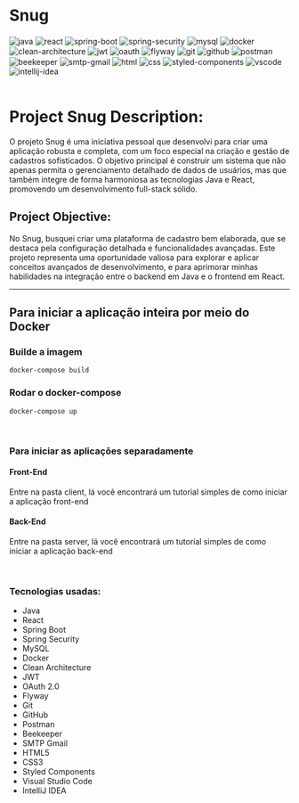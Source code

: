# **Snug**

<div style="display: inline_block">
    <img align="center" alt="java" src="https://img.shields.io/badge/Java-ED8B00?style=for-the-badge&logo=openjdk&logoColor=white"/>
    <img align="center" alt="react" src="https://img.shields.io/badge/React-20232A?style=for-the-badge&logo=react&logoColor=61DAFB"/>
    <img align="center" alt="spring-boot" src="https://img.shields.io/badge/SpringBoot-6DB33F?style=for-the-badge&logo=Spring&logoColor=white"/>
    <img align="center" alt="spring-security" src="https://img.shields.io/badge/Spring_Security-6DB33F?style=for-the-badge&logo=Spring&logoColor=white"/>
    <img align="center" alt="mysql" src="https://shields.io/badge/MySQL-lightgrey?logo=mysql&style=plastic&logoColor=white&labelColor=blue"/>
    <img align="center" alt="docker" src="https://img.shields.io/badge/docker-%230db7ed.svg?style=for-the-badge&logo=docker&logoColor=white"/>
    <img align="center" alt="clean-architecture" src="https://img.shields.io/badge/Clean_Architecture-000000?style=for-the-badge&logoColor=white"/>
    <img align="center" alt="jwt" src="https://img.shields.io/badge/JWT-000000?style=for-the-badge&logoColor=white"/>
    <img align="center" alt="oauth" src="https://img.shields.io/badge/OAuth_2.0-000000?style=for-the-badge&logoColor=white"/>
    <img align="center" alt="flyway" src="https://img.shields.io/badge/Flyway-0082FC?style=for-the-badge&logoColor=white"/>
    <img align="center" alt="git" src="https://img.shields.io/badge/GIT-E44C30?style=for-the-badge&logo=git&logoColor=white"/>
    <img align="center" alt="github" src="https://img.shields.io/badge/GitHub-100000?style=for-the-badge&logo=github&logoColor=white"/>
    <img align="center" alt="postman" src="https://img.shields.io/badge/Postman-FF6C37?style=for-the-badge&logo=postman&logoColor=white"/>
    <img align="center" alt="beekeeper" src="https://img.shields.io/badge/Beekeeper-000000?style=for-the-badge&logoColor=white"/>
    <img align="center" alt="smtp-gmail" src="https://img.shields.io/badge/SMTP_Gmail-D93025?style=for-the-badge&logo=gmail&logoColor=white"/>
    <img align="center" alt="html" src="https://img.shields.io/badge/HTML5-E34F26?style=for-the-badge&logo=html5&logoColor=white"/>
    <img align="center" alt="css" src="https://img.shields.io/badge/CSS3-1572B6?style=for-the-badge&logo=css3&logoColor=white"/>
    <img align="center" alt="styled-components" src="https://img.shields.io/badge/styled--components-DB7093?style=for-the-badge&logo=styled-components&logoColor=white"/>
    <img align="center" alt="vscode" src="https://img.shields.io/badge/Visual_Studio_Code-0078D4?style=for-the-badge&logo=visual%20studio%20code&logoColor=white"/>
    <img align="center" alt="intellij-idea" src="https://img.shields.io/badge/Intellij%20Idea-000?logo=intellij-idea&style=for-the-badge"/>
</div>

<br/>

<h1>Project Snug Description:</h1>

O projeto Snug é uma iniciativa pessoal que desenvolvi para criar uma aplicação robusta e completa, com um foco especial na criação e gestão de cadastros sofisticados. O objetivo principal é construir um sistema que não apenas permita o gerenciamento detalhado de dados de usuários, mas que também integre de forma harmoniosa as tecnologias Java e React, promovendo um desenvolvimento full-stack sólido.

<h2>Project Objective:</h2>
No Snug, busquei criar uma plataforma de cadastro bem elaborada, que se destaca pela configuração detalhada e funcionalidades avançadas. Este projeto representa uma oportunidade valiosa para explorar e aplicar conceitos avançados de desenvolvimento, e para aprimorar minhas habilidades na integração entre o backend em Java e o frontend em React.

<br/>

---

## Para iniciar a aplicação inteira por meio do Docker

### Builde a imagem

```
docker-compose build
```

### Rodar o **docker-compose**

```
docker-compose up
```

<br/>

### Para iniciar as aplicações separadamente

#### **Front-End**

Entre na pasta client, lá você encontrará um tutorial simples de como iniciar a aplicação front-end

#### **Back-End**

Entre na pasta server, lá você encontrará um tutorial simples de como iniciar a aplicação back-end

<br/>

### Tecnologias usadas:

- Java
- React
- Spring Boot
- Spring Security
- MySQL
- Docker
- Clean Architecture
- JWT
- OAuth 2.0
- Flyway
- Git
- GitHub
- Postman
- Beekeeper
- SMTP Gmail
- HTML5
- CSS3
- Styled Components
- Visual Studio Code
- IntelliJ IDEA
